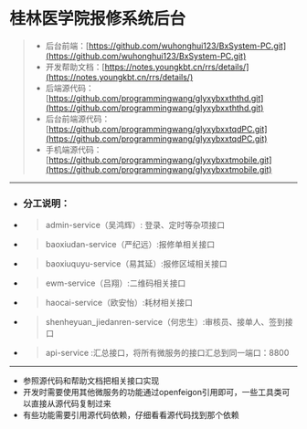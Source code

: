 # 桂林医学院报修系统后台
> - 后台前端：[https://github.com/wuhonghui123/BxSystem-PC.git](https://github.com/wuhonghui123/BxSystem-PC.git)
> - 开发帮助文档：[https://notes.youngkbt.cn/rrs/details/](https://notes.youngkbt.cn/rrs/details/)
> - 后端源代码：[https://github.com/programmingwang/glyxybxxththd.git](https://github.com/programmingwang/glyxybxxththd.git)
> - 后台前端源代码：[https://github.com/programmingwang/glyxybxxtqdPC.git](https://github.com/programmingwang/glyxybxxtqdPC.git)
> - 手机端源代码：[https://github.com/programmingwang/glyxybxxtmobile.git](https://github.com/programmingwang/glyxybxxtmobile.git)
---
- ### 分工说明：
- > admin-service（吴鸿辉）: 登录、定时等杂项接口

- > baoxiudan-service（严纪远）:报修单相关接口

- > baoxiuquyu-service（易其延）:报修区域相关接口

- > ewm-service（吕翔）:二维码相关接口

- > haocai-service（欧安怡）:耗材相关接口

- > shenheyuan_jiedanren-service（何忠生）:审核员、接单人、签到接口

- > api-service :汇总接口，将所有微服务的接口汇总到同一端口：8800

---
- 参照源代码和帮助文档把相关接口实现
- 开发时需要使用其他微服务的功能通过openfeigon引用即可，一些工具类可以直接从源代码复制过来
- 有些功能需要引用源代码依赖，仔细看看源代码找到那个依赖

